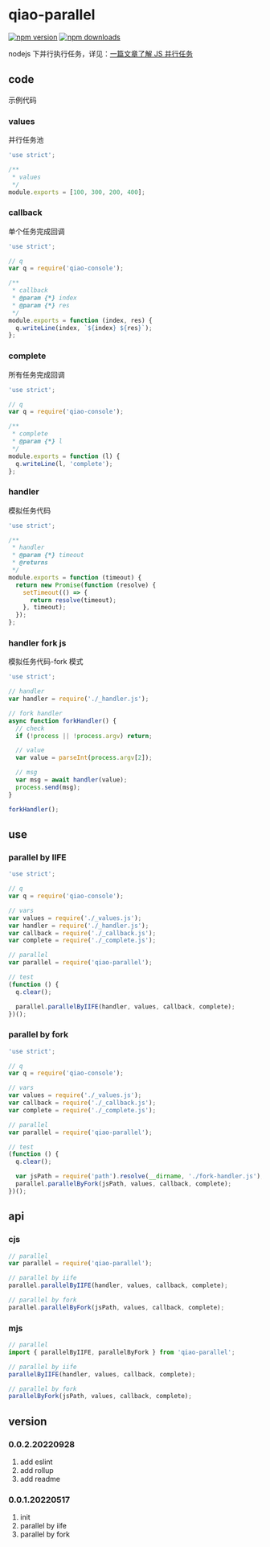 # qiao-parallel

[![npm version](https://img.shields.io/npm/v/qiao-parallel.svg?style=flat-square)](https://www.npmjs.org/package/qiao-parallel)
[![npm downloads](https://img.shields.io/npm/dm/qiao-parallel.svg?style=flat-square)](https://npm-stat.com/charts.html?package=qiao-parallel)

nodejs 下并行执行任务，详见：[一篇文章了解 JS 并行任务](https://blog.insistime.com/parallel)

## code

示例代码

### values

并行任务池

```javascript
'use strict';

/**
 * values
 */
module.exports = [100, 300, 200, 400];
```

### callback

单个任务完成回调

```javascript
'use strict';

// q
var q = require('qiao-console');

/**
 * callback
 * @param {*} index
 * @param {*} res
 */
module.exports = function (index, res) {
  q.writeLine(index, `${index} ${res}`);
};
```

### complete

所有任务完成回调

```javascript
'use strict';

// q
var q = require('qiao-console');

/**
 * complete
 * @param {*} l
 */
module.exports = function (l) {
  q.writeLine(l, 'complete');
};
```

### handler

模拟任务代码

```javascript
'use strict';

/**
 * handler
 * @param {*} timeout
 * @returns
 */
module.exports = function (timeout) {
  return new Promise(function (resolve) {
    setTimeout(() => {
      return resolve(timeout);
    }, timeout);
  });
};
```

### handler fork js

模拟任务代码-fork 模式

```javascript
'use strict';

// handler
var handler = require('./_handler.js');

// fork handler
async function forkHandler() {
  // check
  if (!process || !process.argv) return;

  // value
  var value = parseInt(process.argv[2]);

  // msg
  var msg = await handler(value);
  process.send(msg);
}

forkHandler();
```

## use

### parallel by IIFE

```javascript
'use strict';

// q
var q = require('qiao-console');

// vars
var values = require('./_values.js');
var handler = require('./_handler.js');
var callback = require('./_callback.js');
var complete = require('./_complete.js');

// parallel
var parallel = require('qiao-parallel');

// test
(function () {
  q.clear();

  parallel.parallelByIIFE(handler, values, callback, complete);
})();
```

### parallel by fork

```javascript
'use strict';

// q
var q = require('qiao-console');

// vars
var values = require('./_values.js');
var callback = require('./_callback.js');
var complete = require('./_complete.js');

// parallel
var parallel = require('qiao-parallel');

// test
(function () {
  q.clear();

  var jsPath = require('path').resolve(__dirname, './fork-handler.js');
  parallel.parallelByFork(jsPath, values, callback, complete);
})();
```

## api

### cjs

```javascript
// parallel
var parallel = require('qiao-parallel');

// parallel by iife
parallel.parallelByIIFE(handler, values, callback, complete);

// parallel by fork
parallel.parallelByFork(jsPath, values, callback, complete);
```

### mjs

```javascript
// parallel
import { parallelByIIFE, parallelByFork } from 'qiao-parallel';

// parallel by iife
parallelByIIFE(handler, values, callback, complete);

// parallel by fork
parallelByFork(jsPath, values, callback, complete);
```

## version

### 0.0.2.20220928

1. add eslint
2. add rollup
3. add readme

### 0.0.1.20220517

1. init
2. parallel by iife
3. parallel by fork
